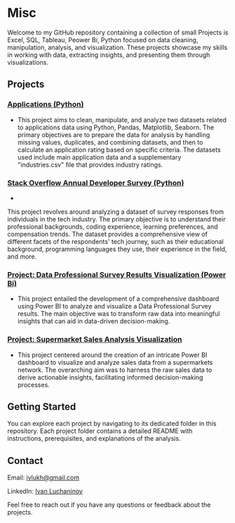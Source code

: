 # Misc

Welcome to my GitHub repository containing a collection of small Projects is Excel, SQL, Tableau, Peower Bi, Python focused on data cleaning, manipulation, analysis, and visualization. These projects showcase my skills in working with data, extracting insights, and presenting them through visualizations.

## Projects

### [Applications (Python)](https://github.com/vancho/Misc/tree/master/Applications)
- This project aims to clean, manipulate, and analyze two datasets related to applications data using Python, Pandas, Matplotlib, Seaborn. The primary objectives are to prepare the data for analysis by handling missing values, duplicates, and combining datasets, and then to calculate an application rating based on specific criteria. The datasets used include main application data and a supplementary "industries.csv" file that provides industry ratings.

### [Stack Overflow Annual Developer Survey (Python)](https://github.com/vancho/Misc/tree/master/Stackoverflow)
- 
This project revolves around analyzing a dataset of survey responses from individuals in the tech industry. The primary objective is to understand their professional backgrounds, coding experience, learning preferences, and compensation trends. The dataset provides a comprehensive view of different facets of the respondents' tech journey, such as their educational background, programming languages they use, their experience in the field, and more.

### [Project: Data Professional Survey Results Visualization (Power Bi)](https://github.com/vancho/Misc/tree/master/Data_Professional_Survey)
- This project entailed the development of a comprehensive dashboard using Power BI to analyze and visualize a Data Professional Survey results. The main objective was to transform raw data into meaningful insights that can aid in data-driven decision-making.

### [Project: Supermarket Sales Analysis Visualization](https://github.com/vancho/Misc/tree/master/Supermarket_Sales)
- This project centered around the creation of an intricate Power BI dashboard to visualize and analyze sales data from a supermarkets network. The overarching aim was to harness the raw sales data to derive actionable insights, facilitating informed decision-making processes.


## Getting Started

You can explore each project by navigating to its dedicated folder in this repository. Each project folder contains a detailed README with instructions, prerequisites, and explanations of the analysis.


## Contact
Email: [ivlukh@gmail.com](mailto:ivlukh@gmail.com)

LinkedIn: [Ivan Luchaninov](https://www.linkedin.com/in/ivan-luchaninov-a5b3713a/)

Feel free to reach out if you have any questions or feedback about the projects.